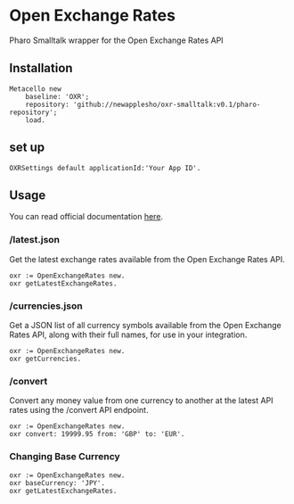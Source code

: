 # Open Exchange Rates
Pharo Smalltalk wrapper for the Open Exchange Rates API

## Installation

```smalltalk
Metacello new
    baseline: 'OXR';
    repository: 'github://newapplesho/oxr-smalltalk:v0.1/pharo-repository';
    load.
```


## set up

```smalltalk
OXRSettings default applicationId:'Your App ID'.
```

## Usage

You can read official documentation [here](https://oxr.readme.io/docs).

### /latest.json
Get the latest exchange rates available from the Open Exchange Rates API.

```smalltalkoxr := OpenExchangeRates new.oxr getLatestExchangeRates.
```

### /currencies.json

Get a JSON list of all currency symbols available from the Open Exchange Rates API, along with their full names, for use in your integration.

```smalltalk
oxr := OpenExchangeRates new.oxr getCurrencies.
```

### /convert

Convert any money value from one currency to another at the latest API rates using the /convert API endpoint.

```smalltalkoxr := OpenExchangeRates new.oxr convert: 19999.95 from: 'GBP' to: 'EUR'.
```

### Changing Base Currency

```smalltalk
oxr := OpenExchangeRates new.oxr baseCurrency: 'JPY'.
oxr getLatestExchangeRates.
```